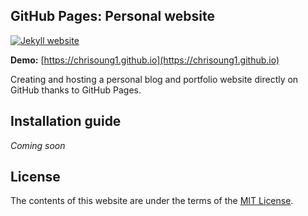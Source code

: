 
## GitHub Pages: Personal website

[![Jekyll website](https://github.com/chrisoung1/chrisoung1.github.io/blob/master/images/jekyll-website.png)](https://chrisoung1.github.io)

**Demo:** [https://chrisoung1.github.io](https://chrisoung1.github.io)

Creating and hosting a personal blog and portfolio website directly on GitHub thanks to GitHub Pages. 

## Installation guide

*Coming soon*

## License

The contents of this website are under the terms of the [MIT License](https://github.com/chrisoung1/chrisoung1.github.io/blob/master/LICENSE).

